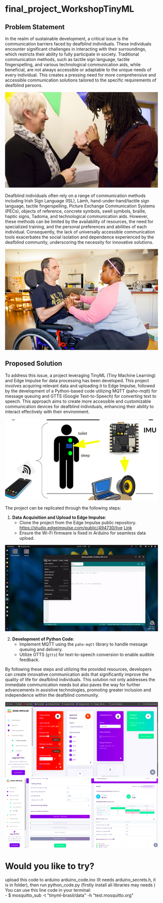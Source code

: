 # final_project_WorkshopTinyML

## Problem Statement

In the realm of sustainable development, a critical issue is the communication barriers faced by deafblind individuals. These individuals encounter significant challenges in interacting with their surroundings, which restricts their ability to fully participate in society. Traditional communication methods, such as tactile sign language, tactile fingerspelling, and various technological communication aids, while beneficial, are not always accessible or adaptable to the unique needs of every individual. This creates a pressing need for more comprehensive and accessible communication solutions tailored to the specific requirements of deafblind persons.

![Texto alternativo](img/Selection_204.png)


Deafblind individuals often rely on a range of communication methods including Irish Sign Language (ISL), Lámh, hand-under-hand/tactile sign language, tactile fingerspelling, Picture Exchange Communication Systems (PECs), objects of reference, concrete symbols, swell symbols, braille, haptic signs, Tadoma, and technological communication aids. However, these methods can be limited by the availability of resources, the need for specialized training, and the personal preferences and abilities of each individual. Consequently, the lack of universally accessible communication tools exacerbates the social isolation and dependence experienced by the deafblind community, underscoring the necessity for innovative solutions.

![Texto alternativo](img/Selection_205.png)

## Proposed Solution

To address this issue, a project leveraging TinyML (Tiny Machine Learning) and Edge Impulse for data processing has been developed. This project involves acquiring relevant data and uploading it to Edge Impulse, followed by the development of a Python-based code utilizing MQTT (paho-mqtt) for message queuing and GTTS (Google Text-to-Speech) for converting text to speech. This approach aims to create more accessible and customizable communication devices for deafblind individuals, enhancing their ability to interact effectively with their environment.

![Texto alternativo](img/Selection_206.png)

The project can be replicated through the following steps:
1. **Data Acquisition and Upload to Edge Impulse**:
    - Clone the project from the Edge Impulse public repository. https://studio.edgeimpulse.com/public/494730/live  [Link](https://studio.edgeimpulse.com/public/494730/live)
    - Ensure the Wi-Fi firmware is fixed in Arduino for seamless data upload.
  
 ![Texto alternativo](img/firm_wifi.gif)   

2. **Development of Python Code**:
    - Implement MQTT using the `paho-mqtt` library to handle message queuing and delivery.
    - Utilize GTTS (`gtts`) for text-to-speech conversion to enable audible feedback.

By following these steps and utilizing the provided resources, developers can create innovative communication aids that significantly improve the quality of life for deafblind individuals. This solution not only addresses the immediate communication needs but also paves the way for further advancements in assistive technologies, promoting greater inclusion and independence within the deafblind community.

![Texto alternativo](img/Selection_207.png)
![Texto alternativo](img/Selection_208.png)


# Would you like to try?
upload this code to arduino arduino_code.ino (It needs arduino_secrets.h, it is in folder), then run python_code.py (firstly install all libraries may needs )
You can use this line code in your terminal:  
    - $ mosquitto_sub -t "tinyml-brasil/data" -h "test.mosquitto.org"
    
